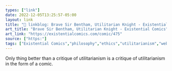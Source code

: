 ```yaml
---
types: ["link"]
date: 2022-12-05T13:25:57-05:00
layout: link
title: "🔗 linkblog: Brave Sir Bentham, Utilitarian Knight - Existential Comics'"
art_title: "Brave Sir Bentham, Utilitarian Knight - Existential Comics"
art_link: "https://existentialcomics.com/comic/475"
source: ["https:"]
tags: ["Existential Comics","philosophy","ethics","utilitarianism","webcomics"]
---
```

Only thing better than a critique of utilitarianism is a critique of utilitarianism in the form of a comic.  
 
